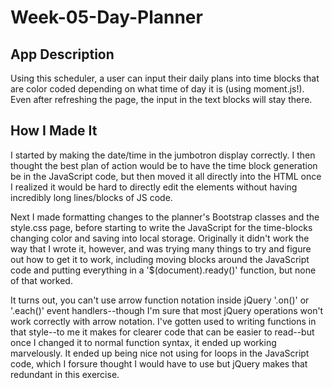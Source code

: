 # Week-05-Day-Planner


## App Description

Using this scheduler, a user can input their daily plans into time blocks that are color coded depending on what time of day it is (using moment.js!). Even after refreshing the page, the input in the text blocks will stay there.


## How I Made It

I started by making the date/time in the jumbotron display correctly. I then thought the best plan of action would be to have the time block generation be in the JavaScript code, but then moved it all directly into the HTML once I realized it would be hard to directly edit the elements without having incredibly long lines/blocks of JS code.

Next I made formatting changes to the planner's Bootstrap classes and the style.css page, before starting to write the JavaScript for the time-blocks changing color and saving into local storage. Originally it didn't work the way that I wrote it, however, and was trying many things to try and figure out how to get it to work, including moving blocks around the JavaScript code and putting everything in a '$(document).ready()' function, but none of that worked.

It turns out, you can't use arrow function notation inside jQuery '.on()' or '.each()' event handlers--though I'm sure that most jQuery operations won't work correctly with arrow notation. I've gotten used to writing functions in that style--to me it makes for clearer code that can be easier to read--but once I changed it to normal function syntax, it ended up working marvelously. It ended up being nice not using for loops in the JavaScript code, which I forsure thought I would have to use but jQuery makes that redundant in this exercise.


